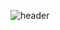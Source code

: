 ![header](https://capsule-render.vercel.app/api?type=slice&color=gradient&text=%20Hi!I'mHyeonsu%20%20&height=200&fontSize=100)
